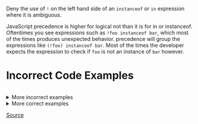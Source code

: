 <!--
 generated docs file, do not edit by hand, see xtask/docgen 
-->
Deny the use of `!` on the left hand side of an `instanceof` or `in` expression where it is ambiguous.

JavaScript precedence is higher for logical not than it is for in or instanceof. Oftentimes you see
expressions such as `!foo instanceof bar`, which most of the times produces unexpected behavior. 
precedence will group the expressions like `(!foo) instanceof bar`. Most of the times the developer expects
the expression to check if `foo` is not an instance of `bar` however.

# Incorrect Code Examples

```js

```

<details>
 <summary> More incorrect examples </summary>

```js
!foo in bar
```

```js
![5] instanceof !4
```
</details>
<details>
 <summary> More correct examples </summary>
 If this is intended behavior, you can wrap the expression

```js
(!foo) instanceof bar
```

```js
key in bar
```

```js
bar instanceof bar
```
</details>

[Source](../../rslint_core/src/groups/errors/no_unsafe_negation.rs)